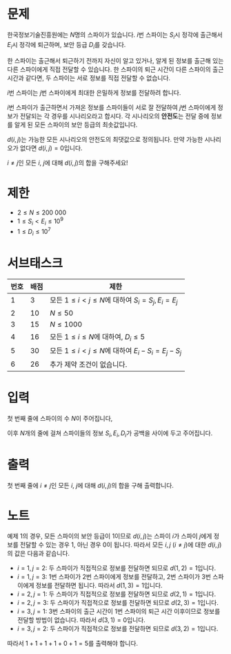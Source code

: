 # 문제

한국정보기술진흥원에는 $N$명의 스파이가 있습니다. $i$번 스파이는 $S_i$시 정각에 출근해서 $E_i$시 정각에 퇴근하며, 보안 등급 $D_i$를 갖습니다.

한 스파이는 출근해서 퇴근하기 전까지 자신이 알고 있거나, 알게 된 정보를 출근해 있는 다른 스파이에게 직접 전달할 수 있습니다. 한 스파이의 퇴근 시간이 다른 스파이의 출근 시간과 같다면, 두 스파이는 서로 정보를 직접 전달할 수 없습니다.

$i$번 스파이는 $j$번 스파이에게 최대한 은밀하게 정보를 전달하려 합니다.

$i$번 스파이가 출근하면서 가져온 정보를 스파이들이 서로 잘 전달하여 $j$번 스파이에게 정보가 전달되는 각 경우를 시나리오라고 합시다. 각 시나리오의 **안전도**는 전달 중에 정보를 알게 된 모든 스파이의 보안 등급의 최솟값입니다.

$d(i,j)$는 가능한 모든 시나리오의 안전도의 최댓값으로 정의됩니다. 만약 가능한 시나리오가 없다면 $d(i, j)=0$입니다.

$i\neq j$인 모든 $i$, $j$에 대해 $d(i, j)$의 합을 구해주세요!

# 제한
*  $2 \le N \le 200\ 000$
*  $1\le S_i < E_i\le 10^9$
*  $1\le D_i \le 10^7$

# 서브태스크

| 번호 | 배점 | 제한 |
| ---- | ---- | --------- |
| 1    | 3   | 모든 $1 \le i < j \le N$에 대하여 $S_i = S_j, E_i = E_j$ |
| 2    | 10   | $N \le 50$ |
| 3    | 15  | $N \le 1000$ |
| 4    | 16  | 모든 $1 \le i \le N$에 대하여, $D_i \le 5$ |
| 5    | 30  | 모든 $1 \le i < j \le N$에 대하여 $E_i - S_i = E_j - S_j$ |
| 6    | 26  | 추가 제약 조건이 없습니다. |

# 입력
첫 번째 줄에 스파이의 수 $N$이 주어집니다,

이후 $N$개의 줄에 걸쳐 스파이들의 정보 $S_i, E_i, D_i$가 공백을 사이에 두고 주어집니다.

# 출력
첫 번째 줄에 $i\neq j$인 모든 $i$, $j$에 대해 $d(i, j)$의 합을 구해 출력합니다.

# 노트
예제 1의 경우, 모든 스파이의 보안 등급이 $1$이므로 $d(i, j)$는 스파이 $i$가 스파이 $j$에게 정보를 전달할 수 있는 경우 $1$, 아닌 경우 $0$이 됩니다.
따라서 모든 $i,  j$ ($i \ne j$)에 대한 $d(i, j)$의 값은 다음과 같습니다.
* $i=1, j=2$: 두 스파이가 직접적으로 정보를 전달하면 되므로 $d(1, 2)=1$입니다.
* $i=1, j=3$: $1$번 스파이가 $2$번 스파이에게 정보를 전달하고, $2$번 스파이가 $3$번 스파이에게 정보를 전달하면 됩니다. 따라서 $d(1,3)=1$입니다.
* $i=2, j=1$: 두 스파이가 직접적으로 정보를 전달하면 되므로 $d(2, 1)=1$입니다.
* $i=2, j=3$: 두 스파이가 직접적으로 정보를 전달하면 되므로 $d(2, 3)=1$입니다.
* $i=3, j=1$: $3$번 스파이의 출근 시간이 $1$번 스파이의 퇴근 시간 이후이므로 정보를 전달할 방법이 없습니다. 따라서 $d(3, 1)=0$입니다.
* $i=3, j=2$: 두 스파이가 직접적으로 정보를 전달하면 되므로 $d(3, 2)=1$입니다.

따라서 $1+1+1+1+0+1=5$를 출력해야 합니다.